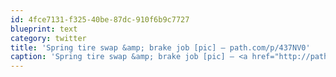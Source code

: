 ```yaml
---
id: 4fce7131-f325-40be-87dc-910f6b9c7727
blueprint: text
category: twitter
title: 'Spring tire swap &amp; brake job [pic] — path.com/p/437NV0'
caption: 'Spring tire swap &amp; brake job [pic] — <a href="http://path.com/p/437NV0" title="http://path.com/p/437NV0" class="link link_untco">path.com/p/437NV0</a>'
---
```

